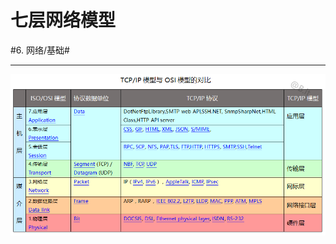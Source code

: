 # 七层网络模型
#6. 网络/基础#
- - - -

![](%E4%B8%83%E5%B1%82%E7%BD%91%E7%BB%9C%E6%A8%A1%E5%9E%8B/%E7%BD%91%E7%BB%9C%E4%B8%83%E5%B1%82%E6%A8%A1%E5%9E%8B.png)